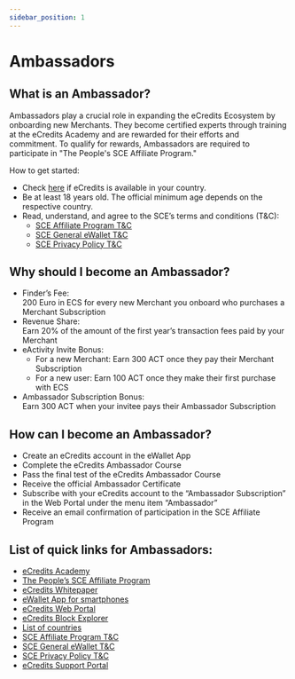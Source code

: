 ```yaml
---
sidebar_position: 1
---
```

# Ambassadors

## What is an Ambassador?
Ambassadors play a crucial role in expanding the eCredits Ecosystem by onboarding new Merchants. They become certified experts through training at the eCredits Academy and are rewarded for their efforts and commitment. To qualify for rewards, Ambassadors are required to participate in "The People's SCE Affiliate Program."

How to get started: 

- Check [here](https://ecredits.com/en/countries/) if eCredits is available in your country. 
- Be at least 18 years old. The official minimum age depends on the respective country.
- Read, understand, and agree to the SCE’s terms and conditions (T&C):
    - [SCE Affiliate Program T&C](https://dl.ecredits.com/legal/affiliate-program-gtc.pdf)
    - [SCE General eWallet T&C](https://dl.ecredits.com/legal/eWallet-gtc.pdf)
    - [SCE Privacy Policy T&C](https://dl.ecredits.com/legal/eWallet-privacypolicy.pdf)

## Why should I become an Ambassador?

- Finder’s Fee:  
    200 Euro in ECS  for every new Merchant you onboard who purchases a Merchant Subscription
- Revenue Share:  
    Earn 20% of the amount of the first year’s transaction fees paid by your Merchant
- eActivity Invite Bonus: 
    - For a new Merchant: Earn 300 ACT once they pay their Merchant Subscription
    - For a new user: Earn 100 ACT once they make their first purchase with ECS
- Ambassador Subscription Bonus:  
    Earn 300 ACT when your invitee pays their Ambassador Subscription

## How can I become an Ambassador? 

- Create an eCredits account in the eWallet App
- Complete the eCredits Ambassador Course
- Pass the final test of the eCredits Ambassador Course
- Receive the official Ambassador Certificate
- Subscribe with your eCredits account to the “Ambassador Subscription” in the Web Portal under the menu item “Ambassador”
- Receive an email confirmation of participation in the SCE Affiliate Program

## List of quick links for Ambassadors:

- [eCredits Academy](https://academy.ecredits.com/)
- [The People’s SCE Affiliate Program](https://ecredits.com/en/affiliate-program/)
- [eCredits Whitepaper](https://github.com/eCredits/whitepaper)
- [eWallet App for smartphones](https://link.ecredits.com/app/install)
- [eCredits Web Portal](https://portal.ecredits.com/)
- [eCredits Block Explorer](https://explorer.ecredits.com/)
- [List of countries](https://ecredits.com/en/countries/)
- [SCE Affiliate Program T&C](https://dl.ecredits.com/legal/affiliate-program-gtc.pdf)
- [SCE General eWallet T&C](https://dl.ecredits.com/legal/eWallet-gtc.pdf)
- [SCE Privacy Policy T&C](https://dl.ecredits.com/legal/eWallet-privacypolicy.pdf)
- [eCredits Support Portal](https://support.ecredits.com/)